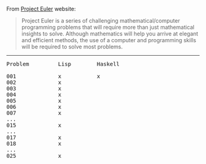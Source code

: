From [Project Euler](http://projecteuler.net/) website:

> Project Euler is a series of challenging mathematical/computer programming problems that will require more than just mathematical insights to solve. Although mathematics will help you arrive at elegant and efficient methods, the use of a computer and programming skills will be required to solve most problems.

---

<pre>
Problem			Lisp		Haskell

001				x			x
002				x
003				x
004				x
005				x
006				x
007				x
...
015				x
...
017				x
018				x
...
025				x
</pre>
